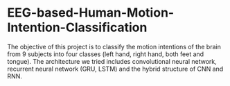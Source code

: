 # EEG-based-Human-Motion-Intention-Classification
The objective of this project is to classify the motion intentions of the brain from 9 subjects into four classes (left hand, right hand, both feet and tongue). The architecture we tried includes convolutional neural network, recurrent neural network (GRU, LSTM) and the hybrid structure of CNN and RNN.

